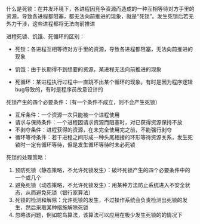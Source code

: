 什么是死锁：在并发环境下，各进程因竞争资源而造成的一种互相等待对方手里的资源，导致各进程都阻塞，都无法向前推进的现象，就是“死锁”。发生死锁后若无外力干涉，这些进程都将无法向前推进

进程死锁、饥饿、死循环的区别：

- 死锁：各进程互相等待对方手里的资源，导致各进程都阻塞，无法向前推进的现象

- 饥饿：由于长期得不到想要的资源，某进程无法向前推进的现象

- 死循环：某进程执行过程中一直跳不出某个循环的现象。有时是因为程序逻辑bug导致的，有时是程序员故意设计的

死锁产生的四个必要条件：（有一个条件不成立，则不会产生死锁）

- 互斥条件：一个资源一次只能被一个进程使用
- 请求与保持条件：一个进程因请求资源而阻塞时，对已获得资源保持不放
- 不剥夺条件：进程获得的资源，在未完全使用完之前，不能强行剥夺
- 循环等待条件：若干进程之间形成一种头尾相接的环形等待资源关系，发生死锁时一定有循环等待，但是发生循环等待时未必死锁

死锁的处理策略：

1. 预防死锁（静态策略，不允许死锁发生）：破坏死锁产生的四个必要条件中的一个或几个
2. 避免死锁（动态策略，不允许死锁发生）：用某种方法防止系统进入不安全状态，从而避免死锁（银行家算法）
3. 死锁的检测和解除：允许死锁的发生，不过操作系统会负责检测出死锁的发生，然后采取某种措施解除死锁
4. 忽略该问题，例如鸵鸟算法，该算法可以应用在极少发生死锁的的情况下